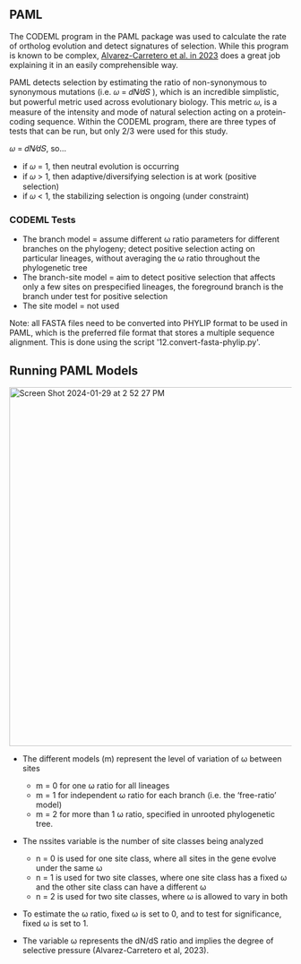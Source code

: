 ##  PAML ##

The CODEML program in the PAML package was used to calculate the rate of ortholog evolution and detect signatures of selection. While this program is known to be complex, [Alvarez-Carretero et al. in 2023](https://academic.oup.com/mbe/article/40/4/msad041/7140562) does a great job explaining it in an easily comprehensible way.

PAML detects selection by estimating the ratio of non-synonymous to synonymous mutations (i.e. 𝜔 = 𝑑𝑁⁄𝑑𝑆 ), which is an incredible simplistic, but powerful metric used across evolutionary biology. This metric 𝜔, is a measure of the intensity and mode of natural selection acting on a protein-coding sequence. Within the CODEML program, there are three types of tests that can be run, but only 2/3 were used for this study.

𝜔 = 𝑑𝑁⁄𝑑𝑆, so...
- if 𝜔 = 1, then neutral evolution is occurring
- if 𝜔 > 1, then adaptive/diversifying selection is at work (positive selection)
- if 𝜔 < 1, the stabilizing selection is ongoing (under constraint)

### CODEML Tests ###
- The branch model = assume different ω ratio parameters for different branches on the phylogeny; detect positive selection acting on particular lineages, without averaging the ω ratio throughout the phylogenetic tree
- The branch-site model = aim to detect positive selection that affects only a few sites on prespecified lineages, the foreground branch is the branch under test for positive selection
- The site model = not used 
  
Note: all FASTA files need to be converted into PHYLIP format to be used in PAML, which is the preferred file format that stores a multiple sequence alignment. This is done using the script '12.convert-fasta-phylip.py'.

## Running PAML Models


<img width="641" alt="Screen Shot 2024-01-29 at 2 52 27 PM" src="https://github.com/sylviemarie/Stalk-Eyed-Fly-Genomics/assets/116887272/82060269-e7ab-457d-93be-6defe67fc2f2">


- The different models (m) represent the level of variation of ω between sites
  - m = 0 for one ω ratio for all lineages
  - m = 1 for independent ω ratio for each branch (i.e. the ‘free-ratio’ model)
  - m = 2 for more than 1 ω ratio, specified in unrooted phylogenetic tree.
    
- The nssites variable is the number of site classes being analyzed
  - n = 0 is used for one site class, where all sites in the gene evolve under the same ω
  - n = 1 is used for two site classes, where one site class has a fixed ω and the other site class can have a different ω
  - n = 2 is used for two site classes, where ω is allowed to vary in both
    
- To estimate the ω ratio, fixed ω is set to 0, and to test for significance, fixed ω is
set to 1.
- The variable ω represents the dN/dS ratio and implies the degree of selective pressure
(Alvarez-Carretero et al, 2023). 
